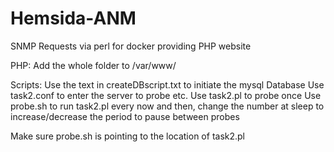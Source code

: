 # Hemsida-ANM
SNMP Requests via perl for docker providing PHP website

PHP:
Add the whole folder to /var/www/

Scripts:
Use the text in createDBscript.txt to initiate the mysql Database
Use task2.conf to enter the server to probe etc.
Use task2.pl to probe once
Use probe.sh to run task2.pl every now and then, change the number at sleep to increase/decrease the period to pause between probes

Make sure probe.sh is pointing to the location of task2.pl
